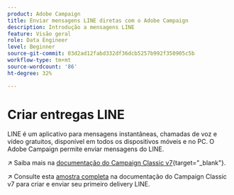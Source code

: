 ```yaml
---
product: Adobe Campaign
title: Enviar mensagens LINE diretas com o Adobe Campaign
description: Introdução a mensagens LINE
feature: Visão geral
role: Data Engineer
level: Beginner
source-git-commit: 03d2ad12fabd332df36dcb5257b992f350905c5b
workflow-type: tm+mt
source-wordcount: '86'
ht-degree: 32%

---
```


# Criar entregas LINE

LINE é um aplicativo para mensagens instantâneas, chamadas de voz e vídeo gratuitos, disponível em todos os dispositivos móveis e no PC. O Adobe Campaign permite enviar mensagens do LINE.


↗️ Saiba mais na [documentação do Campaign Classic v7](https://experienceleague.adobe.com/docs/campaign-classic/using/sending-messages/line-channel.html?lang=pt-BR){target=&quot;_blank&quot;}.

↗️ Consulte esta [amostra completa](https://experienceleague.adobe.com/docs/campaign-classic/using/sending-messages/line-channel.html#example--create-and-send-a-personalized-line-message) na documentação do Campaign Classic v7 para criar e enviar seu primeiro delivery LINE.
